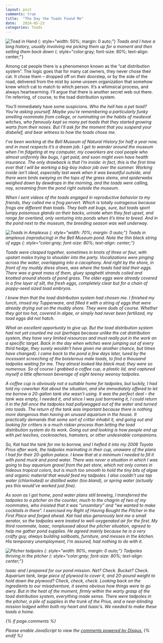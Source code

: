 ```yaml
---
layout: post
comments: true
title:  "The Day the Toads Found Me"
date:   2024-05-23
categories: Toads
---
```

![Toad in Hand](/assets/toads/gardeningtoad.jpg)
{: style="width: 50%; margin: 0 auto;"}
*Toads and I have a long history, usually involving me picking them up for a moment and then setting them back down*
{: style="color:gray; font-size: 80%; text-align: center;"}

Among cat people there is a phenomenon known as the “cat distribution system”. The logic goes that for many cat owners, they never chose their cat. It chose them – dropped off on their doorstep, or by the side of the road, delivered from the mist by some unseen organization that somehow knew which cat to match to which person. It’s a whimsical process, and always heartwarming. I’ll argue that there is another secret web out there. I’m referring, of course, to the toad distribution system. 

You’ll immediately have some suspicions. <i>Who the hell has a pet toad?<i> You’re asking yourself. Maybe you’re remembering a particularly funky smelling roommate from college, or ruminating on the habits of medieval witches, who famously kept so many pet toads that they started growing warts from their noses. But I’ll ask for the moment that you suspend your disbelief, and bear witness to how the toads chose me. 

I’ve been working at the Bell Museum of Natural History for half a year now, and in most respects it’s a dream job. I get to wander around the museum when I’m fidgeting at my computer, my coworkers are cool people who almost uniformly like bugs, I get paid, and soon might even have health insurance. The only drawback is that I’m inside: in fact, this is the first time ever that I will be working a big-boy indoor job over the summer. Working inside isn’t ideal, especially last week when it was beautiful outside, and there were birds swaying on the tops of the grass stems, and spiderwebs weighed down by dewdrops in the morning, and the toads were calling, nay, screaming from the pond right outside the museum.

When I sent videos of the toads engaged in reproductive behavior to my friends, they called me a frog pervert. Which is totally outrageous because frogs are different than toads. They both eat bugs, sure, but toads sport lumpy poisonous glands on their backs, urinate when they feel upset, and range far overland, only venturing into ponds when it’s time to breed. And in the pond next to the museum, the breeding season was well underway.

![Toads in Amplexus](/assets/toads/amplexus.jpg)
{: style="width: 70%; margin: 0 auto;"}
*Toads in amplexus (reproducing) in the Bell Museum pond. Note the thin black string of eggs*
{: style="color:gray; font-size: 80%; text-align: center;"}

Toads were clasped together, sometimes in knots of three or four, with upstart males trying to shoulder into the party. Vocalizations were pinging across the water, overlapping into a cacophony. And right by the shore, in front of my muddy dress shoes, was where the toads had laid their eggs. There was a great mass of them, gluey spaghetti strands coiled and knotted around shoots of pond grass. The older eggs were already covered in a fine layer of silt, the fresh eggs, completely clear but for a chain of poppy-seed sized toad embryos. 

I knew then that the toad distribution system had chosen me. I finished my lunch, rinsed my Tupperware, and filled it with a string of eggs that were already drying out on the muddy shore. They were duds of course. Whether they got too hot, covered in algae, or simply had never been fertilized, my toad eggs did not hatch. 

What an excellent opportunity to give up. But the toad distribution system had not yet counted me out (perhaps because unlike the cat distribution system, they have very limited resources and must really put in the work on a specific target. Back in the day when witches were jumping out of every third hedge, they surely wouldn’t have given me another chance, but times have changed). I came back to the pond a few days later, lured by the incessant screeching of the boisterous male toads, to find a thousand tadpoles waiting for me. They almost looked like black mud; they were so numerous. So of course I grabbed a coffee cup, a plastic lid, and captured myself a little afternoon beverage of eight teensy weensy tadpoles.

A coffee cup is obviously not a suitable home for tadpoles, but luckily, I had told my coworker Kat about the situation, and she immediately offered to let me borrow a 20-gallon tank she wasn’t using. It was the perfect deal – the tank was empty, I needed it, and since I was just borrowing it, I could return it in the fall once the tadpoles had pollywogged out of the water and turned into toads. The return of the tank was important because there is nothing more dangerous than having an unused aquarium in the house. It practically demands that some sort of critter inhabit it, and going out and looking for critters is a much riskier process than letting the toad distribution system do its work. Going out and looking is how people end up with pet leeches, cockroaches, hamsters, or other undesirable companions.

So, Kat had the tank for me to borrow, and I hefted it into my 2006 Toyota Prius after work, the tadpoles marinating in their cup, unaware of the plans I had for their 20-gallon palace. I knew that at a minimum I needed to fill it with pond muck and pond water. There was never a situation in which I was going to buy aquarium gravel from the pet store, which not only comes in hideous tropical colors, but is much too smooth to hold the tiny bits of algae and organic material that would feed my tadpoles. I also couldn’t use tap water (chlorinated) or distilled water (too bland), or spring water (actually yes this would’ve worked just fine).

As soon as I got home, pond water plans still brewing, I transferred the tadpoles to a pitcher on the counter, much to the chagrin of two of my roommates, who insisted that it was “unsanitary” and “we wanted to make cocktails in there”. I exercised my Right of Having Bought the Pitcher in the First Place and forged ahead. Kat had also generously lent me a small aerator, so the tadpoles were treated to well-oxygenated air for the first. My third roommate, Isaac, nonplussed about the pitcher situation, agreed to help me gather pond supplies. He agreed mainly because he is a very crafty guy, always building sailboats, furniture, and messes in the kitchen. His temporary unemployment, I’m assured, had nothing to do with it.

![Pitcher tadpoles](/assets/toads/pitcher.jpg)
{: style="width: 90%; margin: 0 auto;"}
*Tadpoles thriving in the pitcher*
{: style="color:gray; font-size: 80%; text-align: center;"}

Isaac and I prepared for our pond mission. Net? Check. Bucket? Check. Aquarium tank, large piece of plywood to cover it, and 20-pound weight to hold down the plywood? Check, check, check. Looking back on the ingredients to our misadventure, it seems obvious how things were to go awry. But in the heat of the moment, firmly within the warty grasp of the toad distribution system, everything made sense. There were tadpoles in the pitcher, a pile of supplies in the trunk of the Prius, and a near-blinding mission lodged within both my heart and Isaac’s. We needed to make these toads a home.

{% if page.comments %}
<div id="disqus_thread"></div>
<script>
    /**
    *  RECOMMENDED CONFIGURATION VARIABLES: EDIT AND UNCOMMENT THE SECTION BELOW TO INSERT DYNAMIC VALUES FROM YOUR PLATFORM OR CMS.
    *  LEARN WHY DEFINING THESE VARIABLES IS IMPORTANT: https://disqus.com/admin/universalcode/#configuration-variables    */
    /*
    var disqus_config = function () {
    this.page.url = 'https://www.hughgabriel.com/Travel/2022/07/21/Beyond-the-Island.html';  // Replace PAGE_URL with your page's canonical URL variable
    this.page.identifier = '/Travel/2022/07/21/Beyond-the-Island.html'; // Replace PAGE_IDENTIFIER with your page's unique identifier variable
    };
    */
    (function() { // DON'T EDIT BELOW THIS LINE
    var d = document, s = d.createElement('script');
    s.src = 'https://hughsblog-1.disqus.com/embed.js';
    s.setAttribute('data-timestamp', +new Date());
    (d.head || d.body).appendChild(s);
    })();
</script>
<noscript>Please enable JavaScript to view the <a href="https://disqus.com/?ref_noscript">comments powered by Disqus.</a></noscript>
{% endif %}
